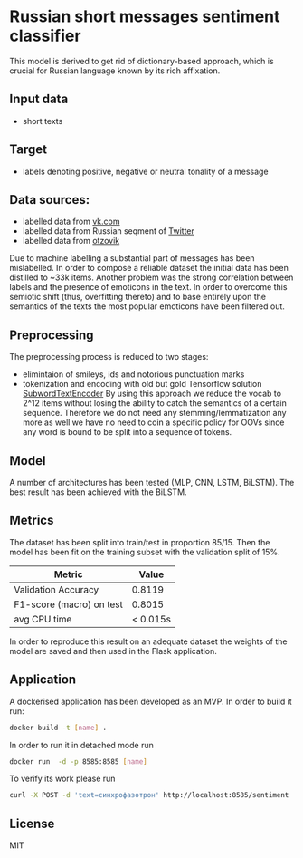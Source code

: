# Russian short messages sentiment classifier

This model is derived to get rid of dictionary-based approach, which is crucial for Russian language known by its rich affixation.
## Input data
- short texts
## Target
- labels denoting positive, negative or neutral tonality of a message

## Data sources:
- labelled data from [vk.com](https://aclanthology.org/C18-1064.pdf)
- labelled data from Russian seqment of [Twitter](https://twitter.com/)
- labelled data from [otzovik](https://otzovik.com/)

Due to machine labelling a substantial part of messages has been mislabelled. In order to compose a reliable dataset the initial data has been distilled to ~33k items.
Another problem was the strong correlation between labels and the presence of emoticons in the text. In order to overcome this semiotic shift (thus, overfitting thereto) and to base entirely upon the semantics of the texts the most popular emoticons have been filtered out.

## Preprocessing
The preprocessing process is reduced to two stages:

- elimintaion of smileys, ids and notorious punctuation marks
- tokenization and encoding with old but gold Tensorflow solution [SubwordTextEncoder](https://www.tensorflow.org/datasets/api_docs/python/tfds/deprecated/text/SubwordTextEncoder)
By using this approach we reduce the vocab to 2^12 items without losing the ability to catch the semantics of a certain sequence. Therefore we do not need any stemming/lemmatization any more as well we have no need to coin a specific policy for OOVs since any word is bound to be split into a sequence of tokens.

## Model

A number of architectures has been tested (MLP, CNN, LSTM, BiLSTM). The best result has been achieved with the BiLSTM.

## Metrics
The dataset has been split into train/test in proportion 85/15. Then the model has been fit on the training subset with the validation split of 15%.

| Metric | Value |
| ------ | ------ |
| Validation Accuracy | 0.8119 |
| F1-score (macro) on test | 0.8015 |
| avg CPU time| < 0.015s |

In order to reproduce this result on an adequate dataset the weights of the model are saved and then used in the Flask application.

## Application

A dockerised application has been developed as an MVP.
In order to build it run:

```sh
docker build -t [name] .
```
In order to run it in detached mode run
```sh
docker run  -d -p 8585:8585 [name]
```
To verify its work please run
```sh
curl -X POST -d 'text=синхрофазотрон' http://localhost:8585/sentiment
```
## License

MIT



